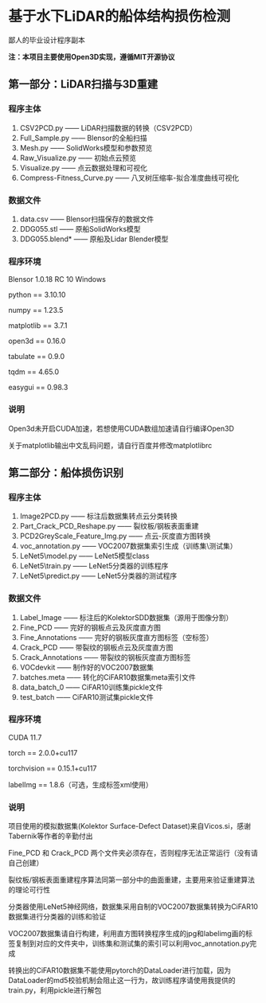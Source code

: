 # **基于水下LiDAR的船体结构损伤检测**

鄙人的毕业设计程序副本

**注：本项目主要使用Open3D实现，遵循MIT开源协议**

## 第一部分：LiDAR扫描与3D重建

### 程序主体

1. CSV2PCD.py —— LiDAR扫描数据的转换（CSV2PCD）
2. Full_Sample.py —— Blensor的全船扫描
3. Mesh.py —— SolidWorks模型和参数预览
4. Raw_Visualize.py —— 初始点云预览
5. Visualize.py —— 点云数据处理和可视化
6. Compress-Fitness_Curve.py —— 八叉树压缩率-拟合准度曲线可视化

### 数据文件

1. data.csv —— Blensor扫描保存的数据文件
2. DDG055.stl —— 原船SolidWorks模型
3. DDG055.blend* —— 原船及Lidar Blender模型

### 程序环境

Blensor 1.0.18 RC 10 Windows

python == 3.10.10

numpy == 1.23.5

matplotlib == 3.7.1

open3d == 0.16.0

tabulate == 0.9.0

tqdm == 4.65.0

easygui == 0.98.3

### 说明

Open3d未开启CUDA加速，若想使用CUDA数组加速请自行编译Open3D

关于matplotlib输出中文乱码问题，请自行百度并修改matplotlibrc

## 第二部分：船体损伤识别

### 程序主体

1. Image2PCD.py —— 标注后数据集转点云分类转换
2. Part_Crack_PCD_Reshape.py —— 裂纹板/钢板表面重建
3. PCD2GreyScale_Feature_Img.py —— 点云-灰度直方图转换
4. voc_annotation.py —— VOC2007数据集索引生成（训练集\测试集）
5. LeNet5\model.py —— LeNet5模型class
6. LeNet5\train.py —— LeNet5分类器的训练程序
7. LeNet5\predict.py —— LeNet5分类器的测试程序

### 数据文件

1. Label_Image —— 标注后的KolektorSDD数据集（源用于图像分割）
2. Fine_PCD —— 完好的钢板点云及灰度直方图
3. Fine_Annotations —— 完好的钢板灰度直方图标签（空标签）
4. Crack_PCD —— 带裂纹的钢板点云及灰度直方图
5. Crack_Annotations —— 带裂纹的钢板灰度直方图标签
6. VOCdevkit —— 制作好的VOC2007数据集
7. batches.meta —— 转化的CiFAR10数据集meta索引文件
8. data_batch_0 —— CiFAR10训练集pickle文件
9. test_batch —— CiFAR10测试集pickle文件

### 程序环境

CUDA 11.7

torch == 2.0.0+cu117

torchvision == 0.15.1+cu117

labelImg == 1.8.6（可选，生成标签xml使用）

### 说明

项目使用的模拟数据集(Kolektor Surface-Defect Dataset)来自Vicos.si，感谢Tabernik等作者的辛勤付出

Fine_PCD 和 Crack_PCD 两个文件夹必须存在，否则程序无法正常运行（没有请自己创建）

裂纹板/钢板表面重建程序算法同第一部分中的曲面重建，主要用来验证重建算法的理论可行性

分类器使用LeNet5神经网络，数据集采用自制的VOC2007数据集转换为CiFAR10数据集进行分类器的训练和验证

VOC2007数据集请自行构建，利用直方图转换程序生成的jpg和labelimg画的标签复制到对应的文件夹中，训练集和测试集的索引可以利用voc_annotation.py完成

转换出的CiFAR10数据集不能使用pytorch的DataLoader进行加载，因为DataLoader的md5校验机制会阻止这一行为，故训练程序请使用我提供的train.py，利用pickle进行解包
